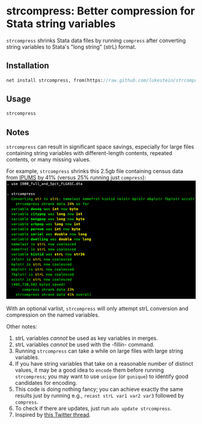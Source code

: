 # strcompress: Better compression for Stata string variables
`strcompress` shrinks Stata data files by running `compress` after converting string variables to Stata's "long string" (strL) format.

## Installation
```stata
net install strcompress, from(https://raw.github.com/lukestein/strcompress/master/)
```

## Usage
```stata
strcompress
```

## Notes

`strcompress` can result in significant space savings, especially for large files containing string variables with different-length contents, repeated contents, or many missing values.

For example, `strcompress` shrinks this 2.5gb file containing census data from [IPUMS](https://ipums.org) by 41% (versus 25% running just `compress`):
![Example screenshot](strcompress_screenshot.png)

With an optional varlist, `strcompress` will only attempt strL conversion and compression on the named variables.

Other notes:
1. strL variables *cannot* be used as key variables in merges.
2. strL variables *cannot* be used with the -fillin- command.
3. Running `strcompress` can take a while on large files with large string variables.
4. If you have string variables that take on a reasonable number of distinct values, it may be a good idea to `encode` them before running `strcompress`; you may want to use `unique` (or `gunique`) to identify good candidates for encoding.
5. This code is doing nothing fancy; you can achieve exactly the same results just by running e.g., `recast strL var1 var2 var3` followed by `compress`.
6. To check if there are updates, just run `ado update strcompress`.
7. Inspired by [this Twitter thread](https://twitter.com/lukestein/status/1222263793876492290).
